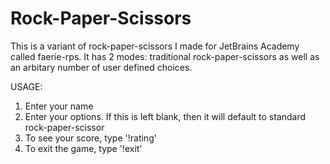 # Rock-Paper-Scissors
This is a variant of rock-paper-scissors I made for JetBrains Academy called faerie-rps. It has 2 modes: traditional rock-paper-scissors as well as an arbitary number of user defined choices.


USAGE:

1. Enter your name
2. Enter your options. If this is left blank, then it will default to standard rock-paper-scissor
3. To see your score, type '!rating'
4. To exit the game, type '!exit'
